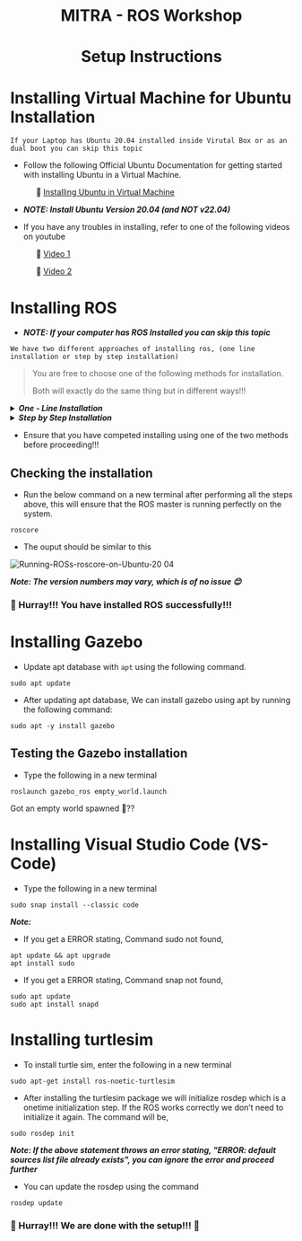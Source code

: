 # <p align = "center">MITRA - ROS Workshop </p>

# <p align = "center">Setup Instructions</p>

# Installing Virtual Machine for Ubuntu Installation
`If your Laptop has Ubuntu 20.04 installed inside Virutal Box or as an dual boot you can skip this topic`

* Follow the following Official Ubuntu Documentation for getting started with installing Ubuntu in a Virtual Machine.
  
<p> 
  
  &emsp;&emsp;&emsp; 🔗 [Installing Ubuntu in Virtual Machine](https://ubuntu.com/tutorials/how-to-run-ubuntu-desktop-on-a-virtual-machine-using-virtualbox#1-overview) 
 
  * ***NOTE: Install Ubuntu Version 20.04 (and NOT v22.04)***
  </p>
  
* If you have any troubles in installing, refer to one of the following videos on youtube

<p> 
  
  &emsp;&emsp;&emsp; 🔗 [Video 1](https://www.youtube.com/watch?v=x5MhydijWmc) 
 
  </p>
  <p> 
  
  &emsp;&emsp;&emsp; 🔗 [Video 2](https://www.youtube.com/watch?v=CrmHoSG8zSU) 
 
  </p>

# Installing ROS 
* ***NOTE: If your computer has ROS Installed you can skip this topic***

`We have two different approaches of installing ros, (one line installation or step by step installation)`

> You are free to choose one of the following methods for installation.
>
> Both will exactly do the same thing but in different ways!!!

<details>
	<summary> <b><i> One - Line Installation </i></b> </summary>
  
  ### One Line Installation
 
* Open a new terminal using `Ctrl+Shift+T`
  ```
  wget -c https://raw.githubusercontent.com/qboticslabs/ros_install_noetic/master/ros_install_noetic.sh && chmod +x ./ros_install_noetic.sh && ./ros_install_noetic.sh
  ```
</details>

<details>
	<summary> <b><i> Step by Step Installation </i></b> </summary>
  
 ### Step 1:
* Open a new terminal using `Ctrl+Shift+T`
* Setup your computer to accept software from packages.ros.org
 ```
 sudo sh -c 'echo "deb http://packages.ros.org/ros/ubuntu $(lsb_release -sc) main" > /etc/apt/sources.list.d/ros-latest.list'
```

 ### Step 2:
* Set up your keys
 ```
 sudo apt install curl
```
```
curl -s https://raw.githubusercontent.com/ros/rosdistro/master/ros.asc | sudo apt-key add -
```


 ### Step 3:
* Make sure your Debian package index is up-to-date.
 ```
 sudo apt update
```

 ### Step 4:
* Installing the ROS recommended configuration.
 ```
 sudo apt install ros-noetic-desktop-full
```

 ### Step 5:
* Adding environment variables: To Automatically add ROS environment variables to your bash session every time a new shell terminal/bash is launched, enter the following commands (this step is similar as adding environmental variable in windows).
 ```
echo "source /opt/ros/noetic/setup.bash" >> ~/.bashrc
```
* Sourcing bashrc ensures to use updated bashrc, or it can be done by re-opening new terminal.
```
source ~/.bashrc
```
### Step 6:
* Additional Dependencies: To install this tool and other dependencies for building ROS packages.

```
sudo apt install python3-rosdep python3-rosinstall python3-rosinstall-generator python3-wstool build-essential
```

### Step 7:
* Initialize rosdep: Before you can use many ROS tools, you will need to initialize rosdep. rosdep enables you to easily install system dependencies for source you want to compile and is required to run some core components in ROS. If you have not yet installed rosdep, do so as follows.

```
sudo apt install python3-rosdep
```
```
sudo rosdep init
```
```
rosdep update
```
  
</details>

* Ensure that you have competed installing using one of the two methods before proceeding!!!
## Checking the installation

* Run the below command on a new terminal after performing all the steps above, this will ensure that the ROS master is running perfectly on the system.

```
roscore
```
* The ouput should be similar to this
<p align="center">
  
![Running-ROSs-roscore-on-Ubuntu-20 04](https://user-images.githubusercontent.com/115358075/229424555-aba32ea7-37ef-44f2-84de-5dad04fbe261.jpg)

</p>

***Note: The version numbers may vary, which is of no issue 😊*** 
### 🥳 Hurray!!! You have installed ROS successfully!!!

# Installing Gazebo

* Update apt database with `apt` using the following command.
```
sudo apt update
```
* After updating apt database, We can install gazebo using apt by running the following command:
```
sudo apt -y install gazebo
```

## Testing the Gazebo installation
 * Type the following in a new terminal 
 ```
 roslaunch gazebo_ros empty_world.launch
 ```
 
 Got an empty world spawned 👀??
 
# Installing Visual Studio Code (VS-Code)

* Type the following in a new terminal
```
sudo snap install --classic code
```
***Note:***
* If you get a ERROR stating, Command sudo not found,
```
apt update && apt upgrade
apt install sudo
```
* If you get a ERROR stating, Command snap not found,
```
sudo apt update
sudo apt install snapd
```
 
 # Installing turtlesim
 
 * To install turtle sim, enter the following in a new terminal
 
 ```
 sudo apt-get install ros-noetic-turtlesim 
 ```
 
 * After installing the turtlesim package we will initialize rosdep which is a onetime initialization step. If the ROS works correctly we don’t need to initialize it again. The command will be,

```
sudo rosdep init
```
***Note: If the above statement throws an error stating, "ERROR: default sources list file already exists", you can ignore the error and proceed further***

* You can update the rosdep using the command
```
rosdep update
```
 
 ### 🥳 Hurray!!! We are done with the setup!!!  🥳
